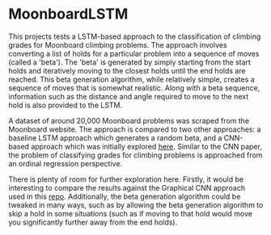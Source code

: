# MoonboardLSTM
This projects tests a LSTM-based approach to the classification of climbing grades for Moonboard climbing problems. The approach involves converting a list of holds for a particular problem into a sequence of moves (called a 'beta'). The 'beta' is generated by simply starting from the start holds and iteratively moving to the closest holds until the end holds are reached. This beta generation algorithm, while relatively simple, creates a sequence of moves that is somewhat realistic. Along with a beta sequence, information such as the distance and angle required to move to the next hold is also provided to the LSTM. 

A dataset of around 20,000 Moonboard problems was scraped from the Moonboard website. The approach is compared to two other approaches: a baseline LSTM approach which generates a random beta, and a CNN-based approach which was initially explored [here](http://cs229.stanford.edu/proj2017/final-reports/5232206.pdf). Similar to the CNN paper, the problem of classifying grades for climbing problems is approached from an ordinal regression perspective.

There is plenty of room for further exploration here. Firstly, it would be interesting to compare the results against the Graphical CNN approach used in this [repo](https://github.com/gestalt-howard/moonGen). Additionally, the beta generation algorithm could be tweaked in many ways, such as by allowing the beta generation algorithm to skip a hold in some situations (such as if moving to that hold would move you significantly further away from the end holds).
